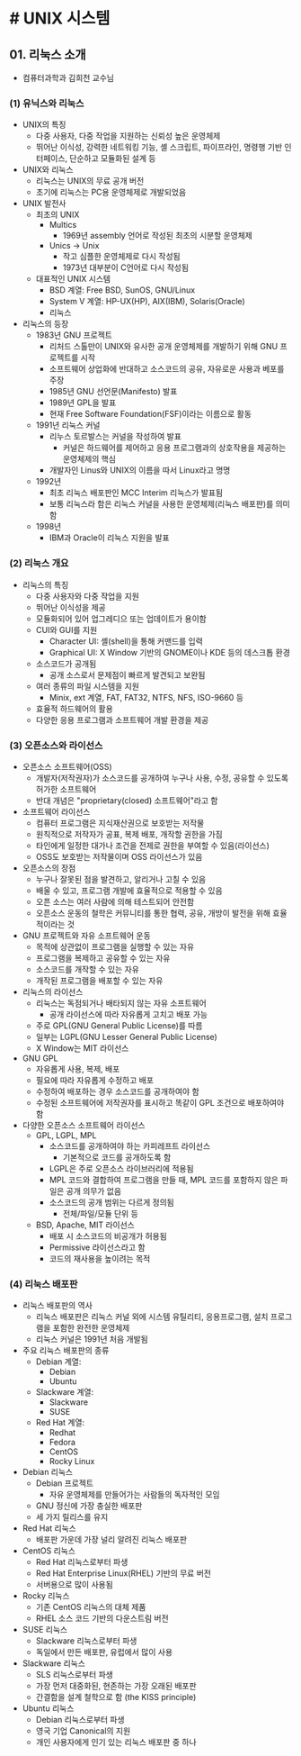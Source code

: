 # # UNIX 시스템

## 01. 리눅스 소개

- 컴퓨터과학과 김희천 교수님

### (1) 유닉스와 리눅스

- UNIX의 특징
    - 다중 사용자, 다중 작업을 지원하는 신뢰성 높은 운영체제
    - 뛰어난 이식성, 강력한 네트워킹 기능, 셸 스크립트, 파이프라인, 명령행 기반 인터페이스, 단순하고 모듈화된 설계 등
- UNIX와 리눅스
    - 리눅스는 UNIX의 무료 공개 버전
    - 초기에 리눅스는 PC용 운영체제로 개발되었음
- UNIX 발전사
    - 최초의 UNIX
        - Multics
            - 1969년 assembly 언어로 작성된 최초의 시분할 운영체제
        - Unics -> Unix
            - 작고 심플한 운영체제로 다시 작성됨
            - 1973년 대부분이 C언어로 다시 작성됨
    - 대표적인 UNIX 시스템
        - BSD 계열: Free BSD, SunOS, GNU/Linux
        - System V 계열: HP-UX(HP), AIX(IBM), Solaris(Oracle)
        - 리눅스
- 리눅스의 등장
    - 1983년 GNU 프로젝트
        - 리처드 스톨만이 UNIX와 유사한 공개 운영체제를 개발하기 위해 GNU 프로젝트를 시작
        - 소프트웨어 상업화에 반대하고 소스코드의 공유, 자유로운 사용과 베포를 주장
        - 1985년 GNU 선언문(Manifesto) 발표
        - 1989년 GPL을 발표
        - 현재 Free Software Foundation(FSF)이라는 이름으로 활동
    - 1991년 리눅스 커널
        - 리누스 토르발스는 커널을 작성하여 발표
            - 커널은 하드웨어를 제어하고 응용 프로그램과의 상호작용을 제공하는 운영체제의 핵심
        - 개발자인 Linus와 UNIX의 이름을 따서 Linux라고 명명
    - 1992년
        - 최초 리눅스 배포판인 MCC Interim 리눅스가 발표됨
        - 보통 리눅스라 함은 리눅스 커널을 사용한 운영체제(리눅스 배포판)를 의미함
    - 1998년
        - IBM과 Oracle이 리눅스 지원을 발표

### (2) 리눅스 개요

- 리눅스의 특징
    - 다중 사용자와 다중 작업을 지원
    - 뛰어난 이식성을 제공
    - 모듈화되어 있어 업그레디으 또는 업데이트가 용이함
    - CUI와 GUI를 지원
        - Character UI: 셸(shell)을 통해 커맨드를 입력
        - Graphical UI: X Window 기반의 GNOME이나 KDE 등의 데스크톱 환경
    - 소스코드가 공개됨
        - 공개 소스로서 문제점이 빠르게 발견되고 보완됨
    - 여러 종류의 파일 시스템을 지원
        - Minix, ext 계열, FAT, FAT32, NTFS, NFS, ISO-9660 등
    - 효율적 하드웨어의 활용
    - 다양한 응용 프로그램과 소프트웨어 개발 환경을 제공

### (3) 오픈소스와 라이선스

- 오픈소스 소프트웨어(OSS)
    - 개발자(저작권자)가 소스코드를 공개하여 누구나 사용, 수정, 공유할 수 있도록 허가한 소프트웨어
    - 반대 개념은 "proprietary(closed) 소프트웨어"라고 함
- 소프트웨어 라이선스
    - 컴퓨터 프로그램은 지식재산권으로 보호받는 저작물
    - 원칙적으로 저작자가 공표, 복제 배포, 개작할 권한을 가짐
    - 타인에게 일정한 대가나 조건을 전제로 권한을 부여할 수 있음(라이선스)
    - OSS도 보호받는 저작물이며 OSS 라이선스가 있음
- 오픈소스의 장점
    - 누구나 잘못된 점을 발견하고, 알리거나 고칠 수 있음
    - 배울 수 있고, 프로그램 개발에 효율적으로 적용할 수 있음
    - 오픈 소스는 여러 사람에 의해 테스트되어 안전함
    - 오픈소스 운동의 철학은 커뮤니티를 통한 협력, 공유, 개방이 발전을 위해 효율적이라는 것
- GNU 프로젝트와 자유 소프트웨어 운동
    - 목적에 상관없이 프로그램을 실행할 수 있는 자유
    - 프로그램을 복제하고 공유할 수 있는 자유
    - 소스코드를 개작할 수 있는 자유
    - 개작된 프로그램을 배포할 수 있는 자유
- 리눅스의 라이선스
    - 리눅스는 독점되거나 배타되지 않는 자유 소프트웨어
        - 공개 라이선스에 따라 자유롭게 고치고 배포 가능
    - 주로 GPL(GNU General Public License)를 따름
    - 일부는 LGPL(GNU Lesser General Public License)
    - X Window는 MIT 라이선스
- GNU GPL
    - 자유롭게 사용, 복제, 배포
    - 필요에 따라 자유롭게 수정하고 배포
    - 수정하여 배포하는 경우 소스코드를 공개하여야 함
    - 수정된 소프트웨어에 저작권자를 표시하고 똑같이 GPL 조건으로 배포하여야 함
- 다양한 오픈소스 소프트웨어 라이선스
    - GPL, LGPL, MPL
        - 소스코드를 공개하여야 하는 카피레프트 라이선스
            - 기본적으로 코드를 공개하도록 함
        - LGPL은 주로 오픈소스 라이브러리에 적용됨
        - MPL 코드와 결합하여 프로그램을 만들 때, MPL 코드를 포함하지 않은 파일은 공개 의무가 없음
        - 소스코드의 공개 범위는 다르게 정의됨
            - 전체/파일/모듈 단위 등
    - BSD, Apache, MIT 라이선스
        - 배포 시 소스코드의 비공개가 허용됨
        - Permissive 라이선스라고 함
        - 코드의 재사용을 높이려는 목적

### (4) 리눅스 배포판

- 리눅스 배포판의 역사
    - 리눅스 배포판은 리눅스 커널 외에 시스템 유틸리티, 응용프로그램, 설치 프로그램을 포함한 완전한 운영체제
    - 리눅스 커널은 1991년 처음 개발됨
- 주요 리눅스 배포판의 종류
    - Debian 계열:
        - Debian
        - Ubuntu
    - Slackware 계열:
        - Slackware
        - SUSE
    - Red Hat 계열:
        - Redhat
        - Fedora
        - CentOS
        - Rocky Linux
- Debian 리눅스
    - Debian 프로젝트
        - 자유 운영체제를 만들어가는 사람들의 독자적인 모임
    - GNU 정신에 가장 충실한 배포판
    - 세 가지 릴리스를 유지
- Red Hat 리눅스
    - 배포판 가운데 가장 널리 알려진 리눅스 배포판
- CentOS 리눅스
    - Red Hat 리눅스로부터 파생
    - Red Hat Enterprise Linux(RHEL) 기반의 무료 버전
    - 서버용으로 많이 사용됨
- Rocky 리눅스
    - 기존 CentOS 리눅스의 대체 제품
    - RHEL 소스 코드 기반의 다운스트림 버전
- SUSE 리눅스
    - Slackware 리눅스로부터 파생
    - 독일에서 만든 배포판, 유럽에서 많이 사용
- Slackware 리눅스
    - SLS 리눅스로부터 파생
    - 가장 먼저 대중화된, 현존하는 가장 오래된 배포판
    - 간결함을 설계 철학으로 함 (the KISS principle)
- Ubuntu 리눅스
    - Debian 리눅스로부터 파생
    - 영국 기업 Canonical의 지원
    - 개인 사용자에게 인기 있는 리눅스 배포판 중 하나
